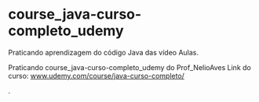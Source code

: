 # course_java-curso-completo_udemy
Praticando aprendizagem do código Java das vídeo Aulas.

Praticando course_java-curso-completo_udemy do Prof_NelioAves 
Link do curso:
www.udemy.com/course/java-curso-completo/


.
